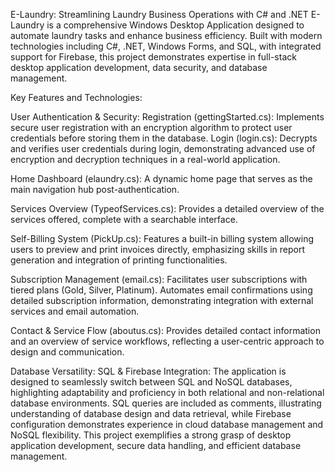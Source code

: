E-Laundry: Streamlining Laundry Business Operations with C# and .NET
E-Laundry is a comprehensive Windows Desktop Application designed to automate laundry tasks and enhance business efficiency. Built with modern technologies including C#, .NET, Windows Forms, and SQL, with integrated support for Firebase, this project demonstrates expertise in full-stack desktop application development, data security, and database management.

Key Features and Technologies:

User Authentication & Security:
Registration (gettingStarted.cs): Implements secure user registration with an encryption algorithm to protect user credentials before storing them in the database.
Login (login.cs): Decrypts and verifies user credentials during login, demonstrating advanced use of encryption and decryption techniques in a real-world application.

Home Dashboard (elaundry.cs):
A dynamic home page that serves as the main navigation hub post-authentication.

Services Overview (TypeofServices.cs):
Provides a detailed overview of the services offered, complete with a searchable interface.

Self-Billing System (PickUp.cs):
Features a built-in billing system allowing users to preview and print invoices directly, emphasizing skills in report generation and integration of printing functionalities.

Subscription Management (email.cs):
Facilitates user subscriptions with tiered plans (Gold, Silver, Platinum). Automates email confirmations using detailed subscription information, demonstrating integration with external services and email automation.

Contact & Service Flow (aboutus.cs):
Provides detailed contact information and an overview of service workflows, reflecting a user-centric approach to design and communication.

Database Versatility:
SQL & Firebase Integration:
The application is designed to seamlessly switch between SQL and NoSQL databases, highlighting adaptability and proficiency in both relational and non-relational database environments.
SQL queries are included as comments, illustrating understanding of database design and data retrieval, while Firebase configuration demonstrates experience in cloud database management and NoSQL flexibility.
This project exemplifies a strong grasp of desktop application development, secure data handling, and efficient database management. 
